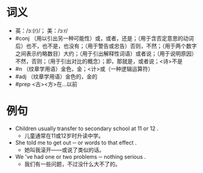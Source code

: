 # 词义
- 英：/ɔː(r)/； 美：/ɔːr/
- #conj （用以引出另一种可能性）或，或者，还是；（用于含否定意思的动词后）也不，也不是，也没有；（用于警告或忠告）否则，不然；（用于两个数字之间表示约略数目）大约；（用于引出解释性词语）或者说；（用于说明原因）不然，否则；（用于引出对比的概念）；即，那就是，或者说；<诗>不是
- #n （纹章学用语）金色，金；<计>或（一种逻辑运算符）
- #adj （纹章学用语）金色的，金的
- #prep <古><方>在…以前
# 例句
- Children usually transfer to secondary school at 11 or 12 .
	- 儿童通常在11或12岁时升读中学。
- She told me to get out ─ or words to that effect .
	- 她叫我滚开——或说了类似的话。
- We 've had one or two problems ─ nothing serious .
	- 我们有一些问题，不过没什么大不了的。

